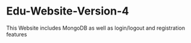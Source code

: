# Edu-Website-Version-4
This Website includes MongoDB as well as login/logout and registration features
